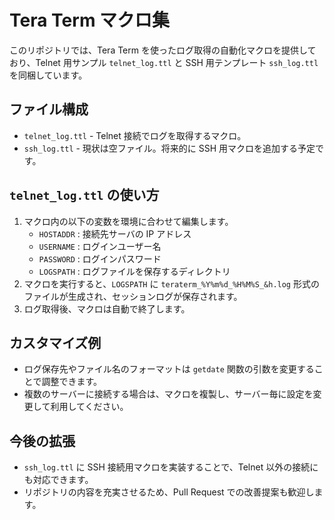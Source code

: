 # Tera Term マクロ集

このリポジトリでは、Tera Term を使ったログ取得の自動化マクロを提供しており、Telnet 用サンプル `telnet_log.ttl` と SSH 用テンプレート `ssh_log.ttl` を同梱しています。

## ファイル構成

- `telnet_log.ttl` - Telnet 接続でログを取得するマクロ。
- `ssh_log.ttl` - 現状は空ファイル。将来的に SSH 用マクロを追加する予定です。

## `telnet_log.ttl` の使い方

1. マクロ内の以下の変数を環境に合わせて編集します。
   - `HOSTADDR` : 接続先サーバの IP アドレス
   - `USERNAME` : ログインユーザー名
   - `PASSWORD` : ログインパスワード
   - `LOGSPATH` : ログファイルを保存するディレクトリ
2. マクロを実行すると、`LOGSPATH` に `teraterm_%Y%m%d_%H%M%S_&h.log` 形式のファイルが生成され、セッションログが保存されます。
3. ログ取得後、マクロは自動で終了します。

## カスタマイズ例

- ログ保存先やファイル名のフォーマットは `getdate` 関数の引数を変更することで調整できます。
- 複数のサーバーに接続する場合は、マクロを複製し、サーバー毎に設定を変更して利用してください。

## 今後の拡張

- `ssh_log.ttl` に SSH 接続用マクロを実装することで、Telnet 以外の接続にも対応できます。
- リポジトリの内容を充実させるため、Pull Request での改善提案も歓迎します。

